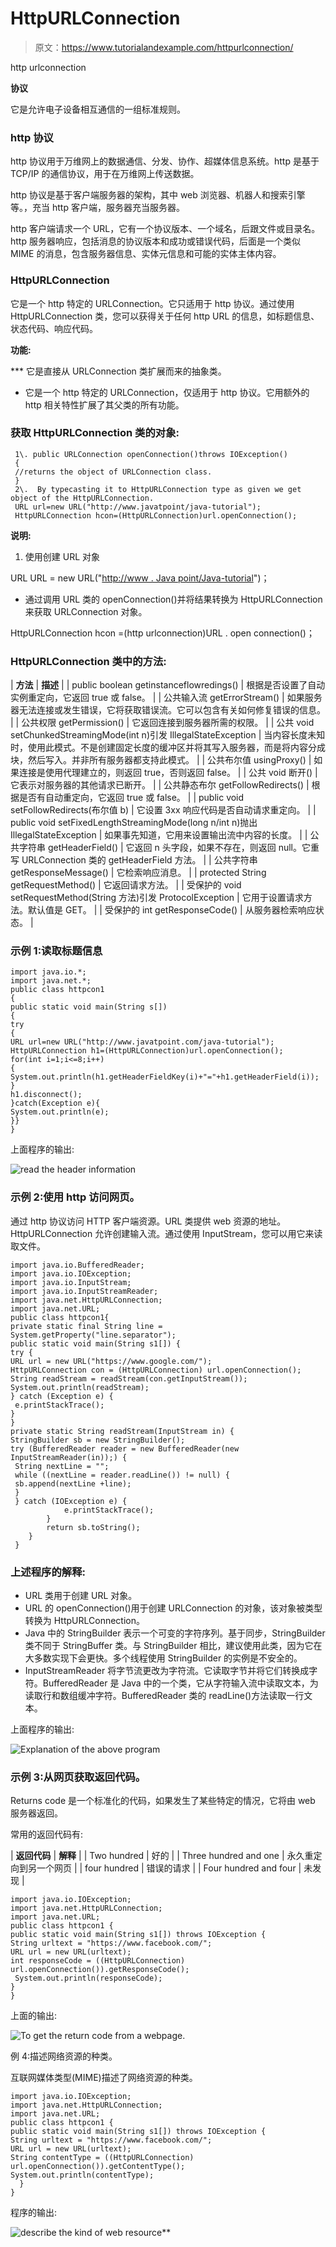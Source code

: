 # HttpURLConnection

> 原文：<https://www.tutorialandexample.com/httpurlconnection/>

http urlconnection

**协议**

它是允许电子设备相互通信的一组标准规则。

### http 协议

http 协议用于万维网上的数据通信、分发、协作、超媒体信息系统。http 是基于 TCP/IP 的通信协议，用于在万维网上传送数据。

http 协议是基于客户端服务器的架构，其中 web 浏览器、机器人和搜索引擎等。，充当 http 客户端，服务器充当服务器。

http 客户端请求一个 URL，它有一个协议版本、一个域名，后跟文件或目录名。http 服务器响应，包括消息的协议版本和成功或错误代码，后面是一个类似 MIME 的消息，包含服务器信息、实体元信息和可能的实体主体内容。

### HttpURLConnection

它是一个 http 特定的 URLConnection。它只适用于 http 协议。通过使用 HttpURLConnection 类，您可以获得关于任何 http URL 的信息，如标题信息、状态代码、响应代码。

**功能:**

 ***   它是直接从 URLConnection 类扩展而来的抽象类。
*   它是一个 http 特定的 URLConnection，仅适用于 http 协议。它用额外的 http 相关特性扩展了其父类的所有功能。

### 获取 HttpURLConnection 类的对象:

```
 1\. public URLConnection openConnection()throws IOException()
 {
 //returns the object of URLConnection class.
 }
 2\.  By typecasting it to HttpURLConnection type as given we get object of the HttpURLConnection.
 URL url=new URL("http://www.javatpoint/java-tutorial");
 HttpURLConnection hcon=(HttpURLConnection)url.openConnection(); 
```

**说明:**

1.  使用创建 URL 对象

URL URL = new URL("[http://www . Java point/Java-tutorial](http://www.javatpoint/java-tutorial)")；

*   通过调用 URL 类的 openConnection()并将结果转换为 HttpURLConnection 来获取 URLConnection 对象。

HttpURLConnection hcon =(http urlconnection)URL . open connection()；

### HttpURLConnection 类中的方法:

| **方法** | **描述** |
| public boolean getinstanceflowredings() | 根据是否设置了自动实例重定向，它返回 true 或 false。 |
| 公共输入流 getErrorStream() | 如果服务器无法连接或发生错误，它将获取错误流。它可以包含有关如何修复错误的信息。 |
| 公共权限 getPermission() | 它返回连接到服务器所需的权限。 |
| 公共 void setChunkedStreamingMode(int n)引发 IllegalStateException | 当内容长度未知时，使用此模式。不是创建固定长度的缓冲区并将其写入服务器，而是将内容分成块，然后写入。并非所有服务器都支持此模式。 |
| 公共布尔值 usingProxy() | 如果连接是使用代理建立的，则返回 true，否则返回 false。 |
| 公共 void 断开() | 它表示对服务器的其他请求已断开。 |
| 公共静态布尔 getFollowRedirects() | 根据是否有自动重定向，它返回 true 或 false。 |
| public void setFollowRedirects(布尔值 b) | 它设置 3xx 响应代码是否自动请求重定向。 |
| public void setFixedLengthStreamingMode(long n/int n)抛出 IllegalStateException | 如果事先知道，它用来设置输出流中内容的长度。 |
| 公共字符串 getHeaderField() | 它返回 n 头字段，如果不存在，则返回 null。它重写 URLConnection 类的 getHeaderField 方法。 |
| 公共字符串 getResponseMessage() | 它检索响应消息。 |
| protected String getRequestMethod() | 它返回请求方法。 |
| 受保护的 void setRequestMethod(String 方法)引发 ProtocolException | 它用于设置请求方法。默认值是 GET。 |
| 受保护的 int getResponseCode() | 从服务器检索响应状态。 |

### 示例 1:读取标题信息

```
import java.io.*;
import java.net.*;
public class httpcon1
{
public static void main(String s[])
{
try
{
URL url=new URL("http://www.javatpoint.com/java-tutorial");
HttpURLConnection h1=(HttpURLConnection)url.openConnection();
for(int i=1;i<=8;i++)
{
System.out.println(h1.getHeaderFieldKey(i)+"="+h1.getHeaderField(i));
}
h1.disconnect();
}catch(Exception e){
System.out.println(e);
}}
} 
```

上面程序的输出:

![read the header information ](img/94c6ae900b60c307d86e31bbda45414d.png)

### 示例 2:使用 http 访问网页。

通过 http 协议访问 HTTP 客户端资源。URL 类提供 web 资源的地址。HttpURLConnection 允许创建输入流。通过使用 InputStream，您可以用它来读取文件。

```
import java.io.BufferedReader;
import java.io.IOException;
import java.io.InputStream;
import java.io.InputStreamReader;
import java.net.HttpURLConnection;
import java.net.URL;
public class httpcon1{
private static final String line = System.getProperty("line.separator");
public static void main(String s1[]) { 
try {
URL url = new URL("https://www.google.com/");
HttpURLConnection con = (HttpURLConnection) url.openConnection();
String readStream = readStream(con.getInputStream());           
System.out.println(readStream);
} catch (Exception e) {
 e.printStackTrace();
}
} 
private static String readStream(InputStream in) {
StringBuilder sb = new StringBuilder();
try (BufferedReader reader = new BufferedReader(new InputStreamReader(in));) {
 String nextLine = "";
 while ((nextLine = reader.readLine()) != null) {
 sb.append(nextLine +line); 
 }
 } catch (IOException e) {
            e.printStackTrace();
        }
        return sb.toString();
    }
 } 
```

### 上述程序的解释:

*   URL 类用于创建 URL 对象。
*   URL 的 openConnection()用于创建 URLConnection 的对象，该对象被类型转换为 HttpURLConnection。
*   Java 中的 StringBuilder 表示一个可变的字符序列。基于同步，StringBuilder 类不同于 StringBuffer 类。与 StringBuilder 相比，建议使用此类，因为它在大多数实现下会更快。多个线程使用 StringBuilder 的实例是不安全的。
*   InputStreamReader 将字节流更改为字符流。它读取字节并将它们转换成字符。BufferedReader 是 Java 中的一个类，它从字符输入流中读取文本，为读取行和数组缓冲字符。BufferedReader 类的 readLine()方法读取一行文本。

上面程序的输出:

![Explanation of the above program](img/307b8c25fc57bd16fb2d0f0e8496c4ee.png)

### 示例 3:从网页获取返回代码。

Returns code 是一个标准化的代码，如果发生了某些特定的情况，它将由 web 服务器返回。

常用的返回代码有:

| **返回代码** | **解释** |
| Two hundred | 好的 |
| Three hundred and one | 永久重定向到另一个网页 |
| four hundred | 错误的请求 |
| Four hundred and four | 未发现 |

```
import java.io.IOException;
import java.net.HttpURLConnection;
import java.net.URL;
public class httpcon1 {
public static void main(String s1[]) throws IOException {
String urltext = "https://www.facebook.com/";
URL url = new URL(urltext);
int responseCode = ((HttpURLConnection) url.openConnection()).getResponseCode();
 System.out.println(responseCode); 
}
}
```

上面的输出:

![To get the return code from a webpage.](img/627d0674b9ba49bcfdecbbd3e536cdf7.png)

例 4:描述网络资源的种类。

互联网媒体类型(MIME)描述了网络资源的种类。

```
import java.io.IOException;
import java.net.HttpURLConnection;
import java.net.URL;
public class httpcon1 {
public static void main(String s1[]) throws IOException {
String urltext = "https://www.facebook.com/";
URL url = new URL(urltext);
String contentType = ((HttpURLConnection) url.openConnection()).getContentType();
System.out.println(contentType); 
  }
} 
```

程序的输出:

![describe the kind of web resource](img/0c3dfb2db89072d4f1b9e83c247957e8.png)**